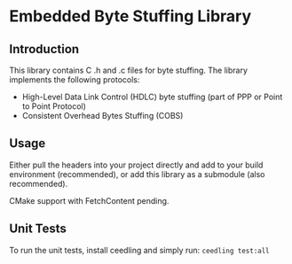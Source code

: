 # Embedded Byte Stuffing Library

## Introduction

This library contains C .h and .c files for byte stuffing. The library implements the following protocols:

- High-Level Data Link Control (HDLC) byte stuffing (part of PPP or Point to Point Protocol)
- Consistent Overhead Bytes Stuffing (COBS) 

## Usage

Either pull the headers into your project directly and add to your build environment (recommended), or add this library as a submodule (also recommended).

CMake support with FetchContent pending.

## Unit Tests

To run the unit tests, install ceedling and simply run: `ceedling test:all`

